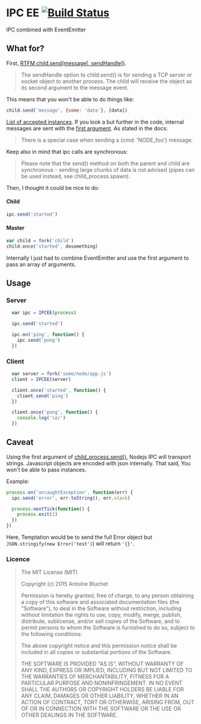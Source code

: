 # IPC EE [![Build Status](https://travis-ci.org/soyuka/IPCEE.svg?branch=master)](https://travis-ci.org/soyuka/IPCEE)

IPC combined with EventEmitter

## What for?

First, [RTFM child.send(message[, sendHandle])](https://nodejs.org/api/child_process.html#child_process_child_send_message_sendhandle).

> The sendHandle option to child.send() is for sending a TCP server or socket object to another process. The child will receive the object as its second argument to the message event.

This means that you won't be able to do things like:

```javascript
child.send('message', {some: 'data'}, [data])
```

[List of accepted instances](https://github.com/joyent/node/blob/9010dd26529cea60b7ee55ddae12688f81a09fcb/lib/child_process.js#L436). If you look a but further in the code, internal messages are sent with the [first argument]([](https://github.com/joyent/node/blob/9010dd26529cea60b7ee55ddae12688f81a09fcb/lib/child_process.js#L430)
). As stated in the docs:

> There is a special case when sending a {cmd: 'NODE_foo'} message.

 Keep also  in mind that ipc calls are synchronous:

> Please note that the send() method on both the parent and child are synchronous - sending large chunks of data is not advised (pipes can be used instead, see child_process.spawn).

Then, I thought it could be nice to do:

#### Child
```javascript
ipc.send('started')
```

#### Master
```javascript
var child = fork('child')
child.once('started', dosomething)
```

Internally I just had to combine EventEmitter and use the first argument to pass an array of arguments.

## Usage

### Server

```javascript
  var ipc = IPCEE(process)

  ipc.send('started')

  ipc.on('ping', function() {
    ipc.send('pong') 
  })
```

### Client

```javascript
  var server = fork('some/node/app.js')
  client = IPCEE(server)

  client.once('started', function() {
    client.send('ping')
  })

  client.once('pong', function() {
    console.log('\o/') 
  })
```

## Caveat

Using the first argument of [child_process.send()](https://nodejs.org/api/child_process.html#child_process_child_send_message_sendhandle), Nodejs IPC will transport strings. Javascript objects are encoded with json internally. That said, You won't be able to pass instances.

Example:
```javascript
process.on('uncaughtException', function(err) {
  ipc.send('error', err.toString(), err.stack)

  process.nextTick(function() {
    process.exit(1) 
  })
})
```

Here, Temptation would be to send the full Error object but `JSON.stringify(new Error('test')`) will return `'{}'`.

### Licence

> The MIT License (MIT)
> 
> Copyright (c) 2015 Antoine Bluchet
> 
> Permission is hereby granted, free of charge, to any person obtaining a copy
> of this software and associated documentation files (the "Software"), to deal
> in the Software without restriction, including without limitation the rights
> to use, copy, modify, merge, publish, distribute, sublicense, and/or sell
> copies of the Software, and to permit persons to whom the Software is
> furnished to do so, subject to the following conditions:
> 
> The above copyright notice and this permission notice shall be included in
> all copies or substantial portions of the Software.
> 
> THE SOFTWARE IS PROVIDED "AS IS", WITHOUT WARRANTY OF ANY KIND, EXPRESS OR
> IMPLIED, INCLUDING BUT NOT LIMITED TO THE WARRANTIES OF MERCHANTABILITY,
> FITNESS FOR A PARTICULAR PURPOSE AND NONINFRINGEMENT. IN NO EVENT SHALL THE
> AUTHORS OR COPYRIGHT HOLDERS BE LIABLE FOR ANY CLAIM, DAMAGES OR OTHER
> LIABILITY, WHETHER IN AN ACTION OF CONTRACT, TORT OR OTHERWISE, ARISING FROM,
> OUT OF OR IN CONNECTION WITH THE SOFTWARE OR THE USE OR OTHER DEALINGS IN
> THE SOFTWARE.
